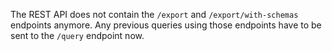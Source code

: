 The REST API does not contain the `/export` and `/export/with-schemas`
endpoints anymore. Any previous queries using those endpoints have to be sent
to the `/query` endpoint now.
